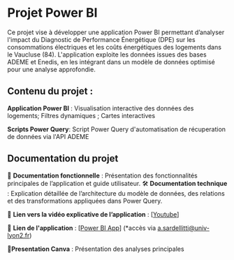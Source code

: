# Projet Power BI

Ce projet vise à développer une application Power BI permettant d’analyser l'impact du Diagnostic de Performance Énergétique (DPE) sur les consommations électriques et les coûts énergétiques des logements dans le Vaucluse (84). L'application exploite les données issues des bases ADEME et Enedis, en les intégrant dans un modèle de données optimisé pour une analyse approfondie.

## **Contenu du projet** :

  **Application Power BI** : Visualisation interactive des données des logements; Filtres dynamiques ; Cartes interactives 
      
  **Scripts Power Query**: Script Power Query d'automatisation de récuperation de données via l'API ADEME
      
## **Documentation du projet**

📖 **Documentation fonctionnelle** : Présentation des fonctionnalités principales de l’application et guide utilisateur.
🛠️ **Documentation technique** : Explication détaillée de l’architecture du modèle de données, des relations et des transformations appliquées dans Power Query.

🎥 **Lien vers la vidéo explicative de l’application** : [[Youtube](https://youtu.be/uzr1hsDpPnY)]

🔗 **Lien de l'application** : [[Power BI App](https://app.powerbi.com/links/sZWAXHwbv6?ctid=a51a6642-5911-4306-a13c-f4731ab9c63f&pbi_source=linkShare)] 
(*accès via a.sardellitti@univ-lyon2.fr)

📖**Presentation Canva** :  Présentation des analyses principales
